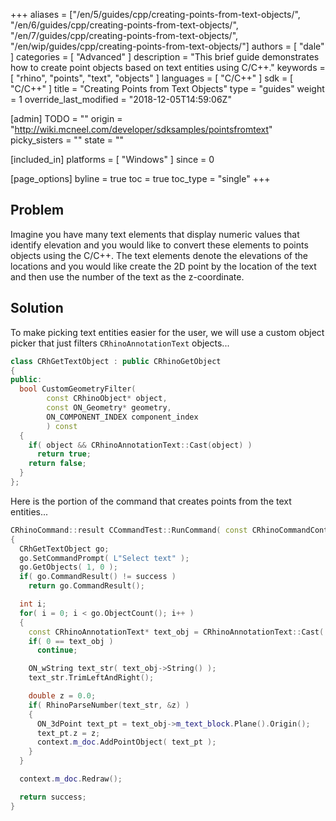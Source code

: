 +++
aliases = ["/en/5/guides/cpp/creating-points-from-text-objects/", "/en/6/guides/cpp/creating-points-from-text-objects/", "/en/7/guides/cpp/creating-points-from-text-objects/", "/en/wip/guides/cpp/creating-points-from-text-objects/"]
authors = [ "dale" ]
categories = [ "Advanced" ]
description = "This brief guide demonstrates how to create point objects based on text entities using C/C++."
keywords = [ "rhino", "points", "text", "objects" ]
languages = [ "C/C++" ]
sdk = [ "C/C++" ]
title = "Creating Points from Text Objects"
type = "guides"
weight = 1
override_last_modified = "2018-12-05T14:59:06Z"

[admin]
TODO = ""
origin = "http://wiki.mcneel.com/developer/sdksamples/pointsfromtext"
picky_sisters = ""
state = ""

[included_in]
platforms = [ "Windows" ]
since = 0

[page_options]
byline = true
toc = true
toc_type = "single"
+++

 
## Problem

Imagine you have many text elements that display numeric values that identify elevation and you would like to convert these elements to points objects using the C/C++.  The text elements denote the elevations of the locations and you would like create the 2D point by the location of the text and then use the number of the text as the z-coordinate.

## Solution

To make picking text entities easier for the user, we will use a custom object picker that just filters `CRhinoAnnotationText` objects...

```cpp
class CRhGetTextObject : public CRhinoGetObject
{
public:
  bool CustomGeometryFilter(
        const CRhinoObject* object,
        const ON_Geometry* geometry,
        ON_COMPONENT_INDEX component_index
        ) const
  {
    if( object && CRhinoAnnotationText::Cast(object) )
      return true;
    return false;
  }
};
```

Here is the portion of the command that creates points from the text entities...

```cpp
CRhinoCommand::result CCommandTest::RunCommand( const CRhinoCommandContext& context )
{
  CRhGetTextObject go;
  go.SetCommandPrompt( L"Select text" );
  go.GetObjects( 1, 0 );
  if( go.CommandResult() != success )
    return go.CommandResult();

  int i;
  for( i = 0; i < go.ObjectCount(); i++ )
  {
    const CRhinoAnnotationText* text_obj = CRhinoAnnotationText::Cast( go.Object(i).Object() );
    if( 0 == text_obj )
      continue;

    ON_wString text_str( text_obj->String() );
    text_str.TrimLeftAndRight();

    double z = 0.0;
    if( RhinoParseNumber(text_str, &z) )
    {
      ON_3dPoint text_pt = text_obj->m_text_block.Plane().Origin();
      text_pt.z = z;
      context.m_doc.AddPointObject( text_pt );
    }
  }

  context.m_doc.Redraw();

  return success;
}
```
